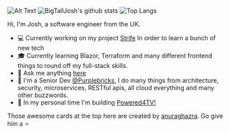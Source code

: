 ![Alt Text](https://media.giphy.com/media/djRJNZqj508sE/giphy.gif)
![BigTallJosh's github stats](https://github-readme-stats.vercel.app/api?username=Bigtalljosh&show_icons=true&count_private=true&hide=stars,issues&theme=radical)
![Top Langs](https://github-readme-stats.vercel.app/api/top-langs/?username=Bigtalljosh&hide=javascript&layout=compact&theme=radical)

Hi, I'm Josh, a software engineer from the UK.

- :computer: Currently working on my project [Strife](https://github.com/Bigtalljosh/Strife) In order to learn a bunch of new tech
- :mortar_board: Currently learning Blazor, Terraform and many different frontend things to round off my full-stack skills.
- :speech_balloon: Ask me anything [here](https://github.com/Bigtalljosh/Bigtalljosh/issues)
- :purple_heart: I'm a Senior Dev [@Purplebricks](https://github.com/purplebricks), I do many things from architecture, security, microservices, RESTful apis, all cloud everything and many other buzzwords.
- :green_heart: In my personal time I'm building [Powered4TV!](https://powered4.tv)

Those awesome cards at the top here are created by [anuraghazra](https://github.com/anuraghazra/github-readme-stats). Go give him a :star:
